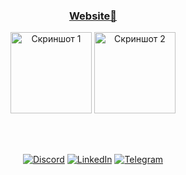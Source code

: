 <div align="center">
  <h3><a href="http://okashuba.link/"> Website👋</a></h3>
  <a href="http://okashuba.link/files/AWSCertifiedCloudPractitionercertificate.pdf"><img src="https://images.credly.com/size/340x340/images/00634f82-b07f-4bbd-a6bb-53de397fc3a6/image.png" width="130" height="130" alt="Скриншот 1"></a>
  <a href="http://okashuba.link/files/AWSCertifiedSolutionsArchitect-Associatecertificate.pdf"><img src="https://images.credly.com/size/340x340/images/0e284c3f-5164-4b21-8660-0d84737941bc/image.png" width="130" height="130" alt="Скриншот 2"></a>
 
  <br><br>
<!-- ![Profile Views](https://komarev.com/ghpvc/?username=kapalulz) --->
[![Discord](https://img.shields.io/discord/228612594863308800?label=Discord&logo=discord&logoColor=white)](https://discord.gg/228612594863308800)
[![LinkedIn](https://img.shields.io/badge/LinkedIn-Alex-blue?logo=linkedin&logoColor=white)](https://www.linkedin.com/in/https://www.linkedin.com/in/kapalulz//)
[![Telegram](https://img.shields.io/badge/Telegram-kapalulz-blue?logo=telegram&logoColor=white)](https://t.me/@kapalulz)


</div>


